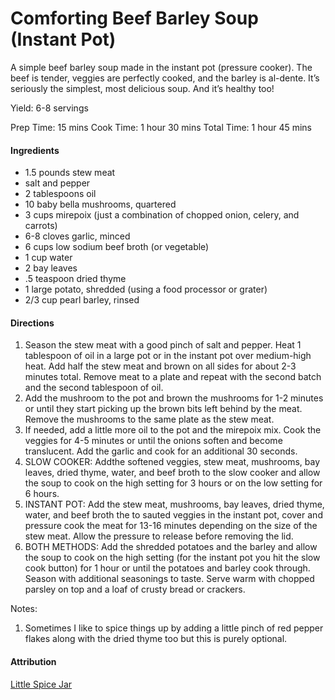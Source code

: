 # Comforting Beef Barley Soup (Instant Pot)

A simple beef barley soup made in the instant pot (pressure cooker). The beef is tender, veggies are perfectly cooked, and the barley is al-dente. It’s seriously the simplest, most delicious soup. And it’s healthy too!

Yield: 6-8 servings

Prep Time: 15 mins
Cook Time: 1 hour 30 mins
Total Time: 1 hour 45 mins

#### Ingredients

* 1.5 pounds stew meat
* salt and pepper
* 2 tablespoons oil
* 10 baby bella mushrooms, quartered
* 3 cups mirepoix (just a combination of chopped onion, celery, and carrots)
* 6-8 cloves garlic, minced
* 6 cups low sodium beef broth (or vegetable)
* 1 cup water
* 2 bay leaves
* .5 teaspoon dried thyme
* 1 large potato, shredded (using a food processor or grater)
* 2/3 cup pearl barley, rinsed

#### Directions

1. Season the stew meat with a good pinch of salt and pepper. Heat 1 tablespoon of oil in a large pot or in the instant pot over medium-high heat. Add half the stew meat and brown on all sides for about 2-3 minutes total. Remove meat to a plate and repeat with the second batch and the second tablespoon of oil.
2. Add the mushroom to the pot and brown the mushrooms for 1-2 minutes or until they start picking up the brown bits left behind by the meat. Remove the mushrooms to the same plate as the stew meat.
3. If needed, add a little more oil to the pot and the mirepoix mix. Cook the veggies for 4-5 minutes or until the onions soften and become translucent. Add the garlic and cook for an additional 30 seconds.
4. SLOW COOKER: Addthe softened veggies, stew meat, mushrooms, bay leaves, dried thyme, water, and beef broth to the slow cooker and allow the soup to cook on the high setting for 3 hours or on the low setting for 6 hours.
5. INSTANT POT: Add the stew meat, mushrooms, bay leaves, dried thyme, water, and beef broth the to sauted veggies in the instant pot, cover and pressure cook the meat for 13-16 minutes depending on the size of the stew meat. Allow the pressure to release before removing the lid.
6. BOTH METHODS: Add the shredded potatoes and the barley and allow the soup to cook on the high setting (for the instant pot you hit the slow cook button) for 1 hour or until the potatoes and barley cook through. Season with additional seasonings to taste. Serve warm with chopped parsley on top and a loaf of crusty bread or crackers.

Notes:

1. Sometimes I like to spice things up by adding a little pinch of red pepper flakes along with the dried thyme too but this is purely optional.

#### Attribution

[Little Spice Jar](http://littlespicejar.com/beef-barley-soup/)
